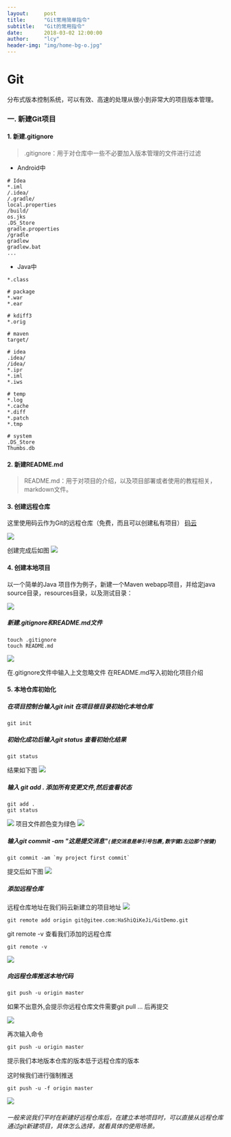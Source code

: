 ```yaml
---
layout:     post
title:      "Git常用简单指令"
subtitle:   "Git的常用指令"
date:       2018-03-02 12:00:00
author:     "lcy"
header-img: "img/home-bg-o.jpg"
---
```


# Git
分布式版本控制系统，可以有效、高速的处理从很小到非常大的项目版本管理。
### 一. 新建Git项目
#### 1. 新建.gitignore
>.gitignore：用于对仓库中一些不必要加入版本管理的文件进行过滤

* Android中

```
# Idea
*.iml
/.idea/
/.gradle/
local.properties
/build/
os.jks
.DS_Store
gradle.properties
/gradle
gradlew
gradlew.bat
...
```

* Java中

```
*.class

# package
*.war
*.ear

# kdiff3
*.orig

# maven
target/

# idea
.idea/
/idea/
*.ipr
*.iml
*.iws

# temp
*.log
*.cache
*.diff
*.patch
*.tmp

# system
.DS_Store
Thumbs.db
```


#### 2. 新建README.md
>README.md：用于对项目的介绍，以及项目部署或者使用的教程相关，markdown文件。

#### 3. 创建远程仓库
这里使用码云作为Git的远程仓库（免费，而且可以创建私有项目）
[码云 ](https://gitee.com/)

![](/img/in-post/git_project_created.png)

创建完成后如图
![](/img/in-post/git-project-init.png)

#### 4. 创建本地项目
以一个简单的Java 项目作为例子，新建一个Maven webapp项目，并给定java source目录，resources目录，以及测试目录：

![](/img/in-post/git-project-local-1.png)

##### 新建.gitignore和README.md文件

```
touch .gitignore
touch README.md
```
![](/img/in-post/git-project-local-2.png)

   在.gitignore文件中输入上文忽略文件
   在README.md写入初始化项目介绍
#### 5. 本地仓库初始化
##### 在项目控制台输入git init 在项目根目录初始化本地仓库

```
git init
```
##### 初始化成功后输入git status 查看初始化结果

```
git status
```
结果如下图
![](/img/in-post/git-project-local-3.png)

##### 输入 git add . 添加所有变更文件,然后查看状态

```
git add .
git status
```
![](/img/in-post/git-project-local-4.png)
项目文件颜色变为绿色
![](/img/in-post/git-project-local-5.png)

##### 输入git commit -am "这是提交消息"`(提交消息是单引号包裹,数字键1左边那个按键)`

```
git commit -am `my project first commit`
```
提交后如下图
![](/img/in-post/git-project-local-6.png)

##### 添加远程仓库
远程仓库地址在我们码云新建立的项目地址
![](/img/in-post/git-project-local-6.png)

```
git remote add origin git@gitee.com:HaShiQiKeJi/GitDemo.git
```

git remote -v 查看我们添加的远程仓库

```
git remote -v
```
![](/img/in-post/git-project-local-7.png)

##### 向远程仓库推送本地代码

```
git push -u origin master
```
如果不出意外,会提示你远程仓库文件需要git pull ... 后再提交

![](/img/in-post/git-project-local-8.png)


再次输入命令

```
git push -u origin master
```
提示我们本地版本仓库的版本低于远程仓库的版本

这时候我们进行强制推送

```
git push -u -f origin master
```

![](/img/in-post/git-project-local-9.png)


###### 一般来说我们平时在新建好远程仓库后，在建立本地项目时，可以直接从远程仓库通过git新建项目，具体怎么选择，就看具体的使用场景。

